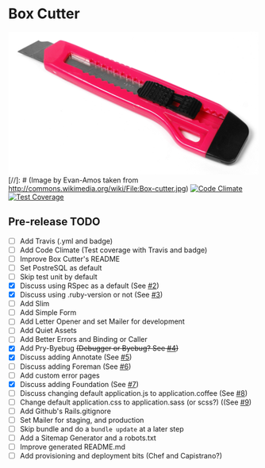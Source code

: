 # Box Cutter
![ScreenShot](box_cutter.jpg)
[//]: # (Image by Evan-Amos taken from http://commons.wikimedia.org/wiki/File:Box-cutter.jpg)
[![Code Climate](https://codeclimate.com/github/smashingboxes/box_cutter/badges/gpa.svg)](https://codeclimate.com/github/smashingboxes/box_cutter)
[![Test Coverage](https://codeclimate.com/github/smashingboxes/box_cutter/badges/coverage.svg)](https://codeclimate.com/github/smashingboxes/box_cutter)
## Pre-release TODO
* [ ] Add Travis (.yml and badge)
* [ ] Add Code Climate (Test coverage with Travis and badge)
* [ ] Improve Box Cutter's README
* [ ] Set PostreSQL as default
* [ ] Skip test unit by default
* [x] Discuss using RSpec as a default (See [#2](https://github.com/smashingboxes/box_cutter/issues/2))
* [x] Discuss using .ruby-version or not (See [#3](https://github.com/smashingboxes/box_cutter/issues/3))
* [ ] Add Slim
* [ ] Add Simple Form
* [ ] Add Letter Opener and set Mailer for development
* [ ] Add Quiet Assets
* [ ] Add Better Errors and Binding or Caller
* [x] Add Pry-Byebug ~~(Debugger or Byebug? See [#4](https://github.com/smashingboxes/box_cutter/issues/4))~~
* [x] Discuss adding Annotate (See [#5](https://github.com/smashingboxes/box_cutter/issues/5))
* [ ] Discuss adding Foreman (See [#6](https://github.com/smashingboxes/box_cutter/issues/6))
* [ ] Add custom error pages
* [x] Discuss adding Foundation (See [#7](https://github.com/smashingboxes/box_cutter/issues/7))
* [ ] Discuss changing default application.js to application.coffee (See [#8](https://github.com/smashingboxes/box_cutter/issues/8))
* [ ] Change default application.css to application.sass (or scss?) ((See [#9](https://github.com/smashingboxes/box_cutter/issues/9))
* [ ] Add Github's Rails.gitignore
* [ ] Set Mailer for staging, and production
* [ ] Skip bundle and do a `bundle update` at a later step
* [ ] Add a Sitemap Generator and a robots.txt
* [ ] Improve generated README.md
* [ ] Add provisioning and deployment bits (Chef and Capistrano?)
